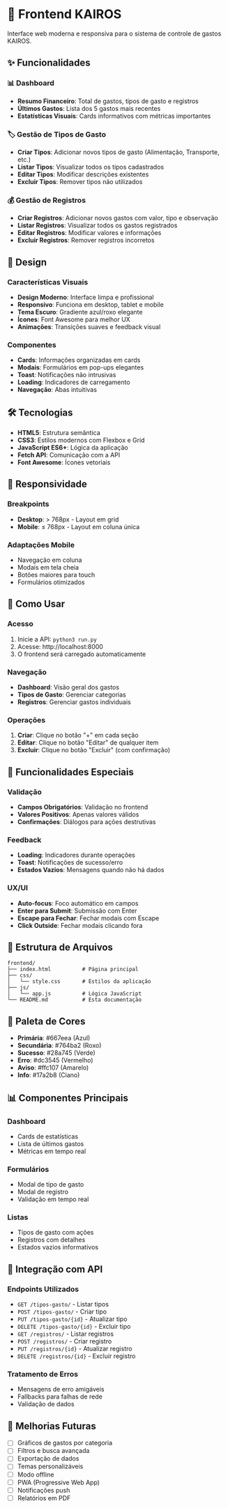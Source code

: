 # 🎨 Frontend KAIROS

Interface web moderna e responsiva para o sistema de controle de gastos KAIROS.

## ✨ Funcionalidades

### 📊 Dashboard
- **Resumo Financeiro**: Total de gastos, tipos de gasto e registros
- **Últimos Gastos**: Lista dos 5 gastos mais recentes
- **Estatísticas Visuais**: Cards informativos com métricas importantes

### 🏷️ Gestão de Tipos de Gasto
- **Criar Tipos**: Adicionar novos tipos de gasto (Alimentação, Transporte, etc.)
- **Listar Tipos**: Visualizar todos os tipos cadastrados
- **Editar Tipos**: Modificar descrições existentes
- **Excluir Tipos**: Remover tipos não utilizados

### 💰 Gestão de Registros
- **Criar Registros**: Adicionar novos gastos com valor, tipo e observação
- **Listar Registros**: Visualizar todos os gastos registrados
- **Editar Registros**: Modificar valores e informações
- **Excluir Registros**: Remover registros incorretos

## 🎨 Design

### Características Visuais
- **Design Moderno**: Interface limpa e profissional
- **Responsivo**: Funciona em desktop, tablet e mobile
- **Tema Escuro**: Gradiente azul/roxo elegante
- **Ícones**: Font Awesome para melhor UX
- **Animações**: Transições suaves e feedback visual

### Componentes
- **Cards**: Informações organizadas em cards
- **Modais**: Formulários em pop-ups elegantes
- **Toast**: Notificações não intrusivas
- **Loading**: Indicadores de carregamento
- **Navegação**: Abas intuitivas

## 🛠️ Tecnologias

- **HTML5**: Estrutura semântica
- **CSS3**: Estilos modernos com Flexbox e Grid
- **JavaScript ES6+**: Lógica da aplicação
- **Fetch API**: Comunicação com a API
- **Font Awesome**: Ícones vetoriais

## 📱 Responsividade

### Breakpoints
- **Desktop**: > 768px - Layout em grid
- **Mobile**: ≤ 768px - Layout em coluna única

### Adaptações Mobile
- Navegação em coluna
- Modais em tela cheia
- Botões maiores para touch
- Formulários otimizados

## 🚀 Como Usar

### Acesso
1. Inicie a API: `python3 run.py`
2. Acesse: http://localhost:8000
3. O frontend será carregado automaticamente

### Navegação
- **Dashboard**: Visão geral dos gastos
- **Tipos de Gasto**: Gerenciar categorias
- **Registros**: Gerenciar gastos individuais

### Operações
1. **Criar**: Clique no botão "+" em cada seção
2. **Editar**: Clique no botão "Editar" de qualquer item
3. **Excluir**: Clique no botão "Excluir" (com confirmação)

## 🎯 Funcionalidades Especiais

### Validação
- **Campos Obrigatórios**: Validação no frontend
- **Valores Positivos**: Apenas valores válidos
- **Confirmações**: Diálogos para ações destrutivas

### Feedback
- **Loading**: Indicadores durante operações
- **Toast**: Notificações de sucesso/erro
- **Estados Vazios**: Mensagens quando não há dados

### UX/UI
- **Auto-focus**: Foco automático em campos
- **Enter para Submit**: Submissão com Enter
- **Escape para Fechar**: Fechar modais com Escape
- **Click Outside**: Fechar modais clicando fora

## 🔧 Estrutura de Arquivos

```
frontend/
├── index.html          # Página principal
├── css/
│   └── style.css       # Estilos da aplicação
├── js/
│   └── app.js          # Lógica JavaScript
└── README.md           # Esta documentação
```

## 🎨 Paleta de Cores

- **Primária**: #667eea (Azul)
- **Secundária**: #764ba2 (Roxo)
- **Sucesso**: #28a745 (Verde)
- **Erro**: #dc3545 (Vermelho)
- **Aviso**: #ffc107 (Amarelo)
- **Info**: #17a2b8 (Ciano)

## 📊 Componentes Principais

### Dashboard
- Cards de estatísticas
- Lista de últimos gastos
- Métricas em tempo real

### Formulários
- Modal de tipo de gasto
- Modal de registro
- Validação em tempo real

### Listas
- Tipos de gasto com ações
- Registros com detalhes
- Estados vazios informativos

## 🔄 Integração com API

### Endpoints Utilizados
- `GET /tipos-gasto/` - Listar tipos
- `POST /tipos-gasto/` - Criar tipo
- `PUT /tipos-gasto/{id}` - Atualizar tipo
- `DELETE /tipos-gasto/{id}` - Excluir tipo
- `GET /registros/` - Listar registros
- `POST /registros/` - Criar registro
- `PUT /registros/{id}` - Atualizar registro
- `DELETE /registros/{id}` - Excluir registro

### Tratamento de Erros
- Mensagens de erro amigáveis
- Fallbacks para falhas de rede
- Validação de dados

## 🚀 Melhorias Futuras

- [ ] Gráficos de gastos por categoria
- [ ] Filtros e busca avançada
- [ ] Exportação de dados
- [ ] Temas personalizáveis
- [ ] Modo offline
- [ ] PWA (Progressive Web App)
- [ ] Notificações push
- [ ] Relatórios em PDF
